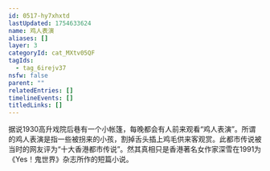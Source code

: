 ```yaml
---
id: 0517-hy7xhxtd
lastUpdated: 1754633624
name: 鸡人表演
aliases: []
layer: 3
categoryId: cat_MXtv05QF
tagIds:
  - tag_6irejv37
nsfw: false
parent: ""
relatedEntries: []
timelineEvents: []
titledLinks: []
---
```


据说1930高升戏院后巷有一个小帐篷，每晚都会有人前来观看“鸡人表演”。所谓的鸡人表演是指一些被拐来的小孩，割掉舌头插上鸡毛供来客观赏。此都市传说被当时的网友评为“十大香港都市传说”。然其真相只是香港著名女作家深雪在1991为《Yes！鬼世界》杂志所作的短篇小说。